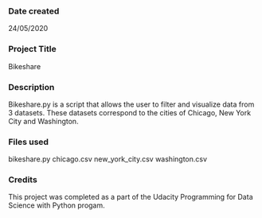 ### Date created
24/05/2020

### Project Title
Bikeshare

### Description
Bikeshare.py is a script that allows the user to filter and visualize data from 3 datasets.
These datasets correspond to the cities of Chicago, New York City and Washington.

### Files used
bikeshare.py
chicago.csv
new_york_city.csv
washington.csv

### Credits
This project was completed as a part of the Udacity Programming for Data Science with Python progam.
